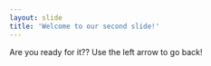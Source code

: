 ```yaml
---
layout: slide
title: 'Welcome to our second slide!'
---
```

Are you ready for it??
Use the left arrow to go back!
